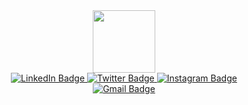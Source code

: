 <div id="header" align="center">
  <img src="https://media.giphy.com/media/M9gbBd9nbDrOTu1Mqx/giphy.gif" width="100"/>
</div>
<div class="badges" align="center">
  <a href="https://linkedin.com/in/abdul-rafay-khan-88aa0b24a" target="_blank">
    <img src="https://img.shields.io/badge/Linkedin-0077B5?style=for-the-badge&logo=linkedin&logoColor=white" alt="LinkedIn Badge"/>
  </a>
  <a href="your-twitter-URL" target="_blank">
    <img src="https://img.shields.io/badge/Twitter-1DA1F2?style=for-the-badge&logo=X&logoColor=white" alt="Twitter Badge"/>
  </a>
  <a href="https://www.instagram.com/abdul_rafay_khan_o_o/" target="_blank">
    <img src="https://img.shields.io/badge/Instagram-E1306C?style=for-the-badge&logo=instagram&logoColor=white" alt="Instagram Badge"/>
  </a>
  <br>
  <a href="mailto:rafaykhan0000@gmail.com" target="_blank">
    <img src="https://img.shields.io/badge/--Gmail-D93025?style=for-the-badge&logo=Gmail&logoColor=white" alt="Gmail Badge"/>
  </a>
</div>
